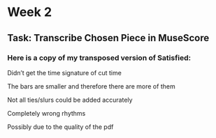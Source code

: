 # Week 2

## Task: Transcribe Chosen Piece in MuseScore 

### Here is a copy of my transposed version of Satisfied: 



Didn’t get the time signature of cut time

The bars are smaller and therefore there are more of them

Not all ties/slurs could be added accurately

Completely wrong rhythms 

Possibly due to the quality of the pdf
